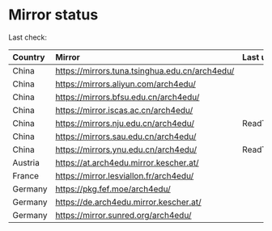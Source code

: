 <script src="./time.js"></script>
# Mirror status
Last check: <script type="text/javascript">localize(1696850098.6205425);</script>

|Country|Mirror|Last update|
|:------|:-----|:----------|
|China|https://mirrors.tuna.tsinghua.edu.cn/arch4edu/|<script type="text/javascript">localize(1696789732);</script>|
|China|https://mirrors.aliyun.com/arch4edu/|<script type="text/javascript">localize(1696789732);</script>|
|China|https://mirrors.bfsu.edu.cn/arch4edu/|<script type="text/javascript">localize(1696789732);</script>|
|China|https://mirror.iscas.ac.cn/arch4edu/|<script type="text/javascript">localize(1696789732);</script>|
|China|https://mirrors.nju.edu.cn/arch4edu/|ReadTimeout|
|China|https://mirrors.sau.edu.cn/arch4edu/|<script type="text/javascript">localize(1696789732);</script>|
|China|https://mirrors.ynu.edu.cn/arch4edu/|ReadTimeout|
|Austria|https://at.arch4edu.mirror.kescher.at/|<script type="text/javascript">localize(1696789732);</script>|
|France|https://mirror.lesviallon.fr/arch4edu/|<script type="text/javascript">localize(1696789732);</script>|
|Germany|https://pkg.fef.moe/arch4edu/|<script type="text/javascript">localize(1696789732);</script>|
|Germany|https://de.arch4edu.mirror.kescher.at/|<script type="text/javascript">localize(1696789732);</script>|
|Germany|https://mirror.sunred.org/arch4edu/|<script type="text/javascript">localize(1696789732);</script>|

<script src="./tablefilter/tablefilter.js"></script>
<script src="./table.js"></script>